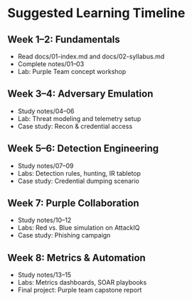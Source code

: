 # Suggested Learning Timeline

## Week 1–2: Fundamentals
- Read docs/01-index.md and docs/02-syllabus.md  
- Complete notes/01–03  
- Lab: Purple Team concept workshop  

## Week 3–4: Adversary Emulation
- Study notes/04–06  
- Lab: Threat modeling and telemetry setup  
- Case study: Recon & credential access  

## Week 5–6: Detection Engineering
- Study notes/07–09  
- Labs: Detection rules, hunting, IR tabletop  
- Case study: Credential dumping scenario  

## Week 7: Purple Collaboration
- Study notes/10–12  
- Labs: Red vs. Blue simulation on AttackIQ  
- Case study: Phishing campaign  

## Week 8: Metrics & Automation
- Study notes/13–15  
- Labs: Metrics dashboards, SOAR playbooks  
- Final project: Purple team capstone report  
